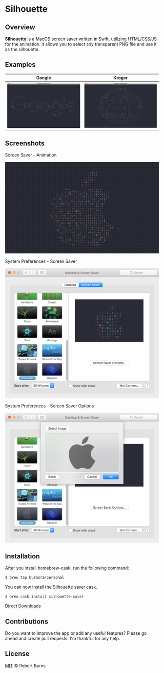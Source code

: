 # Silhouette

## Overview

**Silhouette** is a MacOS screen saver written in Swift, utilizing HTML/CSS/JS for the animation.  It allows you to select any transparent PNG file and use it as the silhouette.

## Examples

Google | Kroger
------------ | -------------
<img style="max-width:100%;" src="./assets/example_google.png" /> | <img style="max-width:100%;" src="./assets/example_kroger.png" />

## Screenshots

Screen Saver - Animation

<img style="max-width:100%;" src="./assets/screen_saver_animation.gif" />

System Preferences - Screen Saver

<img style="max-width:100%;" src="./assets/screen_saver.png" />

System Preferences - Screen Saver Options

<img style="max-width:100%;" src="./assets/screen_saver_options.png" />

## Installation

After you install homebrew-cask, run the following command:

```sh
$ brew tap burnsra/personal
```

You can now install the Silhouette saver cask.

```sh
$ brew cask install silhouette-saver
```

[Direct Downloads](https://www.robertburns.me/dist/silhouette-saver.zip)

## Contributions

Do you want to improve the app or add any useful features? Please go ahead and create pull requests. I'm thankful for any help.

## License

[MIT](https://github.com/burnsra/SilhouetteSaver/blob/master/LICENSE) © Robert Burns
